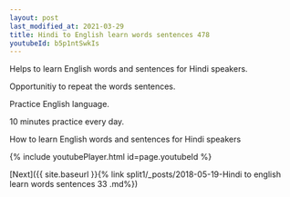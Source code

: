 ```yaml
---
layout: post
last_modified_at: 2021-03-29
title: Hindi to English learn words sentences 478 
youtubeId: b5p1ntSwkIs
---
```

 
 
Helps to learn English words and sentences for Hindi speakers.

Opportunitiy to repeat the words sentences. 

Practice English language. 
 
10 minutes practice every day. 
 
How to learn English words and sentences for Hindi speakers 
 
{% include youtubePlayer.html id=page.youtubeId %}
 
 
[Next]({{ site.baseurl }}{% link  split1/_posts/2018-05-19-Hindi to english learn words sentences 33 .md%})
 
